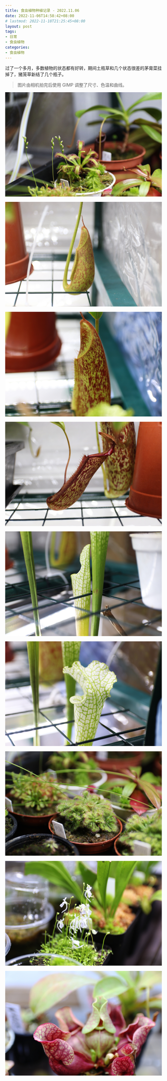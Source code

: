 ```yaml
---
title: 食虫植物种植记录 - 2022.11.06
date: 2022-11-06T14:58:42+08:00
# lastmod: 2022-11-18T21:25:45+08:00
layout: post
tags:
- 日常
- 食虫植物
categories:
- 食虫植物
---
```


过了一个多月，多数植物的状态都有好转，期间土瓶草和几个状态很差的茅膏菜挂掉了，猪笼草新结了几个瓶子。

<!--more-->

> 图片由相机拍完后使用 GIMP 调整了尺寸、色温和曲线。

![](images/1.JPG)

![](images/2.JPG)

![](images/9.JPG)

![](images/3.JPG)

![](images/4.JPG)

![](images/6.JPG)

![](images/5.JPG)

![](images/7.JPG)

![](images/8.JPG)

